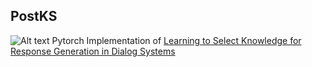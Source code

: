 ## PostKS
![Alt text](https://github.com/bzantium/PostKS/image/architecture.png)
Pytorch Implementation of [Learning to Select Knowledge for Response Generation in Dialog Systems](https://arxiv.org/pdf/1902.04911.pdf)

